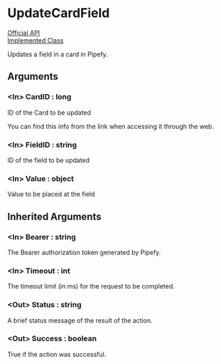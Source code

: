 # UpdateCardField

[Official API](https://api-docs.pipefy.com/reference/mutations/updateCardField/)  
[Implemented Class](../Capgemini.Pipefy/Card/UpdateTableRecordFieldValue.cs)

Updates a field in a card in Pipefy.

## Arguments

### &lt;In&gt; CardID : long

ID of the Card to be updated

You can find this info from the link when accessing it through the web.

### &lt;In&gt; FieldID : string

ID of the field to be updated

### &lt;In&gt; Value : object

Value to be placed at the field

## Inherited Arguments

### &lt;In&gt; Bearer : string

The Bearer authorization token generated by Pipefy.

### &lt;In&gt; Timeout : int

The timeout limit (in ms) for the request to be completed.

### &lt;Out&gt; Status : string

A brief status message of the result of the action.

### &lt;Out&gt; Success : boolean

True if the action was successful.